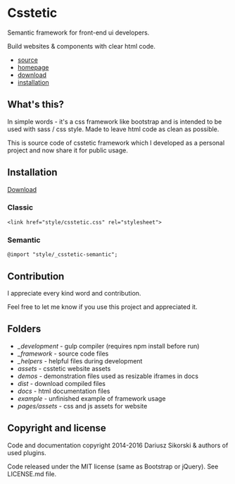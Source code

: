 # Csstetic
Semantic framework for front-end ui developers.

Build websites & components with clear html code.
- [source](https://github.com/dariuszsikorski/csstetic/blob/master/dist/csstetic-semantic/style/_csstetic-semantic.scss)
- [homepage](http://prettyminimal.com/csstetic/)
- [download](https://github.com/dariuszsikorski/csstetic/tree/master/dist)
- [installation](http://prettyminimal.com/csstetic/docs/#installation)

## What's this?

In simple words - it's a css framework like bootstrap and is intended
to be used with sass / css style. Made to leave html code as clean as possible.

This is source code of csstetic framework which I developed
as a personal project and now share it for public usage.

## Installation
[Download](https://github.com/dariuszsikorski/Csstetic/tree/master/dist)
### Classic
    <link href="style/csstetic.css" rel="stylesheet">
### Semantic
    @import "style/_csstetic-semantic";

## Contribution

I appreciate every kind word and contribution.

Feel free to let me know if you use this project and appreciated it.

## Folders

- *_development* - gulp compiler (requires npm install before run)
- *_framework* - source code files
- *_helpers* - helpful files during development
- *assets* - csstetic website assets
- *demos* - demonstration files used as resizable iframes in docs
- *dist* - download compiled files
- *docs* - html documentation files
- *example* - unfinished example of framework usage
- *pages/assets* - css and js assets for website

## Copyright and license

Code and documentation copyright 2014-2016 Dariusz Sikorski & authors of used plugins.

Code released under the MIT license (same as Bootstrap or jQuery). See LICENSE.md file.
